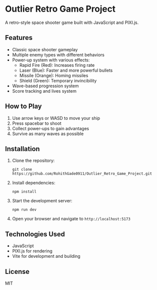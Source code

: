 # Outlier Retro Game Project

A retro-style space shooter game built with JavaScript and PIXI.js.

## Features

- Classic space shooter gameplay
- Multiple enemy types with different behaviors
- Power-up system with various effects:
  - Rapid Fire (Red): Increases firing rate
  - Laser (Blue): Faster and more powerful bullets
  - Missile (Orange): Homing missiles
  - Shield (Green): Temporary invincibility
- Wave-based progression system
- Score tracking and lives system

## How to Play

1. Use arrow keys or WASD to move your ship
2. Press spacebar to shoot
3. Collect power-ups to gain advantages
4. Survive as many waves as possible

## Installation

1. Clone the repository:
   ```
   git clone https://github.com/RohithGade0911/Outlier_Retro_Game_Project.git
   ```

2. Install dependencies:
   ```
   npm install
   ```

3. Start the development server:
   ```
   npm run dev
   ```

4. Open your browser and navigate to `http://localhost:5173`

## Technologies Used

- JavaScript
- PIXI.js for rendering
- Vite for development and building

## License

MIT 
